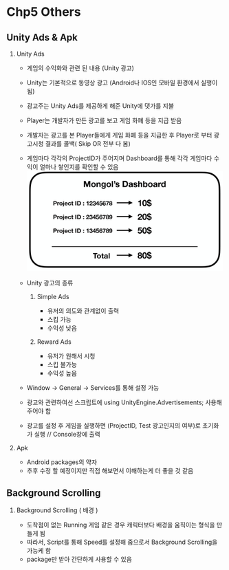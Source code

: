 ﻿# Chp5 Others

## Unity Ads & Apk

1. Unity Ads

	* 게임의 수익화와 관련 된 내용 (Unity 광고)
	* Unity는 기본적으로 동영상 광고 (Android나 IOS인 모바일 환경에서 실행이 됨)
	* 광고주는 Unity Ads를 제공하게 해준 Unity에 댓가를 지불
	* Player는 개발자가 만든 광고를 보고 게임 화폐 등을 지급 받음
	* 개발자는 광고를 본 Player들에게 게임 화폐 등을 지급한 후 Player로 부터 광고시청 결과를 콜백( Skip OR 전부 다 봄)
	* 게임마다 각각의 ProjectID가 주어지며 Dashboard를 통해 각각 게임마다 수익이 얼마나 쌓인지를 확인할 수 있음
	![Dashboard](images/Dashboard.PNG)

 	* Unity 광고의 종류
		1. Simple Ads
			* 유저의 의도와 관계없이 출력
			* 스킵 가능
			* 수익성 낮음

		2. Reward Ads
			* 유저가 원해서 시청
			* 스킵 불가능
			* 수익성 높음 
	
	* Window -> General -> Services를 통해 설정 가능
	* 광고와 관련하여선 스크립트에 using UnityEngine.Advertisements; 사용해주어야 함 
	* 광고를 설정 후 게임을 실행하면 (ProjectID, Test 광고인지의 여부)로 초기화가 실행 // Console창에 출력


2. Apk
		
	* Android packages의 약자
	* 추후 수정 할 예정이지만 직접 해보면서 이해하는게 더 좋을 것 같음 


## Background Scrolling

1. Background Scrolling ( 배경 )
	
	* 도착점이 없는 Running 게임 같은 경우 캐릭터보다 배경을 움직이는 형식을 만들게 됨
	* 따라서, Script를 통해 Speed를 설정해 줌으로서 Background Scrolling을 가능케 함
	* package만 받아 간단하게 사용할 수 있음 